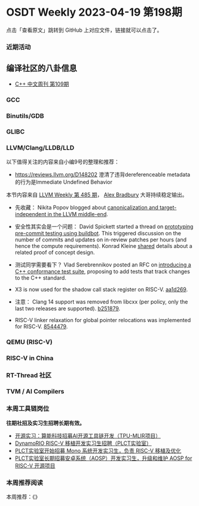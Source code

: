 # OSDT Weekly 2023-04-19 第198期

点击「查看原文」跳转到 GitHub 上对应文件，链接就可以点击了。

### 近期活动

## 编译社区的八卦信息

- [C++ 中文周刊 第109期](https://mp.weixin.qq.com/s/ralCHuMUM_yms1oj-FvFIw)

### GCC

### Binutils/GDB

### GLIBC

### LLVM/Clang/LLDB/LLD


以下值得关注的内容来自小编9号的整理和推荐：

- https://reviews.llvm.org/D148202
  澄清了违背dereferenceable metadata的行为是Immediate Undefined Behavior

本节内容来自 [LLVM Weekly 第 485 期](http://llvmweekly.org/issue/485)，
[Alex Bradbury](https://www.linkedin.com/in/alex-bradbury/) 大哥持续稳定输出。


* 先收藏： Nikita Popov blogged about [canonicalization and target-independent in the LLVM middle-end](https://www.npopov.com/2023/04/10/LLVM-Canonicalization-and-target-independence.html).

* 安全性其实会是一个问题： David Spickett started a thread on [prototyping pre-commit testing using buildbot](https://discourse.llvm.org/t/rfc-prototyping-pre-commit-testing-using-buildbot/69900).  This triggered discussion on the number of commits and updates on in-review patches per hours (and hence the compute requirements). Konrad Kleine [shared](https://discourse.llvm.org/t/rfc-prototyping-pre-commit-testing-using-buildbot/69900/4) details about a related proof of concept design.

* 测试同学需要看下？ Vlad Serebrennikov posted an RFC on [introducing a C++ conformance test suite](https://discourse.llvm.org/t/rfc-c-conformance-test-suite/69821), proposing to add tests that track changes to the C++ standard.

* X3 is now used for the shadow call stack register on RISC-V.
  [aa1d269](https://reviews.llvm.org/rGaa1d2693c256).

* 注意： Clang 14 support was removed from libcxx (per policy, only the last two releases are supported). [b251879](https://reviews.llvm.org/rGb25187937673).

* RISC-V linker relaxation for global pointer relocations was implemented for RISC-V. [8544479](https://reviews.llvm.org/rG85444794cdde).

### QEMU (RISC-V)

### RISC-V in China

### RT-Thread 社区

### TVM / AI Compilers

### 本周工具链岗位

**往期社招及实习生招聘长期有效。**

- [开源实习：算能科技招募AI开源工具链开发（TPU-MLIR项目）](https://mp.weixin.qq.com/s/IBJh0ip4k11PzIMZecsWSw)
- [DynamoRIO RISC-V 移植开发实习生招聘（PLCT实验室）](https://mp.weixin.qq.com/s/J_5TjT6DOqeOXJXQI5VQxw)
- [PLCT实验室开始招募 Mono 系统开发实习生，负责 RISC-V 移植及优化](https://mp.weixin.qq.com/s/whEW7Hay1jIP1tBzIPay1A)
- [PLCT实验室长期招募安卓系统（AOSP）开发实习生，升级和维护 AOSP for RISC-V 开源项目](https://mp.weixin.qq.com/s/dJP2cEB1nex2inR5c-cJog)


### 本周推荐阅读

本周推荐：《》
